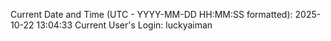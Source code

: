 Current Date and Time (UTC - YYYY-MM-DD HH:MM:SS formatted): 2025-10-22 13:04:33
Current User's Login: luckyaiman
